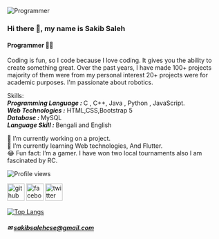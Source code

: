 ![Programmer ](https://pbs.twimg.com/profile_banners/376581607/1489587557/600x200)
### Hi there 👋, my name is Sakib Saleh
#### Programmer 👨‍💻


Coding is fun, so I code because I love coding. It gives you the ability to create something great. Over the past years, I have made 100+ projects majority of them were from my personal interest 20+ projects were for academic purposes. I'm passionate about robotics.
<style>
hr { 
  display: block;
  margin-top: 0.5em;
  margin-bottom: 0.5em;
  margin-left: auto;
  margin-right: auto;
  border-style: inset;
  border-width: 1px;
} 
</style>
Skills: <br><b><i>Programming Language : </i></b> C , C++, Java , Python , JavaScript.<br><b><i>Web Technologies :</b></i> HTML,CSS,Bootstrap 5<br><b><i>Database : </b></i>  MySQL<br><b><i>Language Skill : </b></i> Bengali and English

 🔭 I’m currently working on a project. 
 <br>🏫 I’m currently learning Web technologies, And Flutter. 
 <br>😂 Fun fact: I’m a gamer. I have won two local tournaments also I am fascinated by RC. 


![Profile views](https://gpvc.arturio.dev/sakibsalehcse) 

[<img src='https://cdn.jsdelivr.net/npm/simple-icons@3.0.1/icons/github.svg' alt='github' height='40'>](https://github.com/sakibsalehcse)  [<img src='https://cdn.jsdelivr.net/npm/simple-icons@3.0.1/icons/facebook.svg' alt='facebook' height='40'>](https://www.facebook.com/sakibsalehcse)  [<img src='https://cdn.jsdelivr.net/npm/simple-icons@3.0.1/icons/twitter.svg' alt='twitter' height='40'>](https://twitter.com/sakib_saleh)  


[![Top Langs](https://github-readme-stats.vercel.app/api/top-langs/?username=sakibsalehcse)](https://github.com/anuraghazra/github-readme-stats)
 


 
##### ✉ sakibsalehcse@gmail.com
